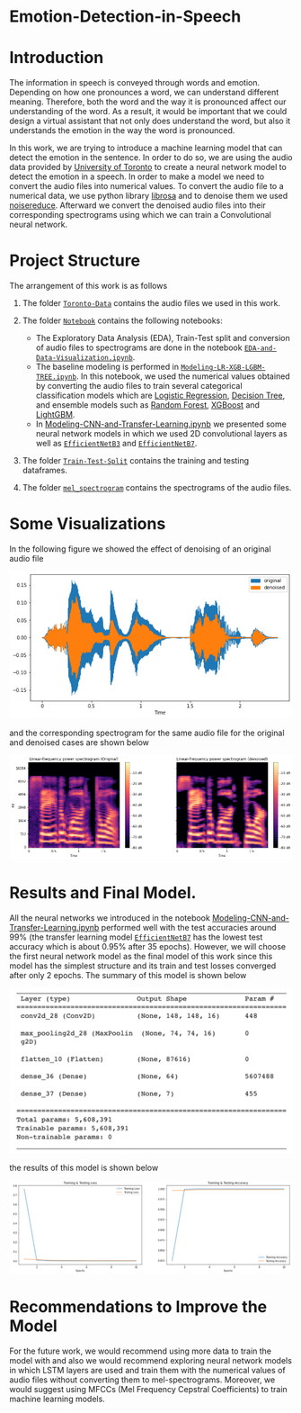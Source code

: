 # Emotion-Detection-in-Speech

# Introduction

The information in speech is conveyed through words and emotion. Depending on how one 
pronounces a word, we can understand different meaning. Therefore, both the word 
and the way it is pronounced affect our understanding of the word. As a result, 
it would be important that we could design a virtual assistant that not only 
does understand the word, but also it understands the emotion in the way the word
is pronounced. 

In this work, we are trying to introduce a machine learning model that can detect the
emotion in the sentence. In order to do so, we are using the audio data provided 
by [University of Toronto](https://tspace.library.utoronto.ca/handle/1807/24487) 
to create a neural network model to detect the emotion in a speech. In order to 
make a model we need to convert the audio files into numerical values. To convert
the audio file to a numerical data, we use python library [librosa](https://librosa.org/)
and to denoise them we used [noisereduce](https://pypi.org/project/noisereduce/).
Afterward we convert the denoised audio files into their corresponding spectrograms 
using which we can train a Convolutional neural network. 



# Project Structure
The arrangement of this work is as follows

1. The folder [`Toronto-Data`](https://github.com/miladshiraniUCB/Emotion-Detection-in-Speech/tree/main/Toronto-Data) contains the audio files we used in this work.
2. The folder [`Notebook`](https://github.com/miladshiraniUCB/Emotion-Detection-in-Speech/tree/main/Notebook) contains the following notebooks:
    * The Exploratory Data Analysis (EDA), Train-Test split and conversion of
    audio files to spectrograms are done in the notebook [`EDA-and-Data-Visualization.ipynb`](https://github.com/miladshiraniUCB/Emotion-Detection-in-Speech/blob/main/Notebook/EDA-and-Data-Visualization.ipynb).
    * The baseline modeling is performed in [`Modeling-LR-XGB-LGBM-TREE.ipynb`](https://github.com/miladshiraniUCB/Emotion-Detection-in-Speech/blob/main/Notebook/Modeling-LR-XGB-LGBM-TREE.ipynb). In this notebook, we used the numerical values obtained by converting
    the audio files to train several categorical classification models which are
    [Logistic Regression](https://scikit-learn.org/stable/modules/generated/sklearn.linear_model.LogisticRegression.html), [Decision Tree](https://scikit-learn.org/stable/modules/tree.html), and ensemble models such as
    [Random Forest](https://scikit-learn.org/stable/modules/generated/sklearn.ensemble.RandomForestClassifier.html), [XGBoost](https://xgboost.readthedocs.io/en/stable/python/python_intro.html) and [LightGBM](https://lightgbm.readthedocs.io/en/v3.3.2/). 
    * In [Modeling-CNN-and-Transfer-Learning.ipynb](https://github.com/miladshiraniUCB/Emotion-Detection-in-Speech/blob/main/Notebook/Modeling-CNN-and-Transfer-Learning.ipynb) we presented some neural network models
    in which we used 2D convolutional layers as well as [`EfficientNetB3`](https://www.tensorflow.org/api_docs/python/tf/keras/applications/efficientnet/EfficientNetB3)
    and [`EfficientNetB7`](https://www.tensorflow.org/api_docs/python/tf/keras/applications/efficientnet/EfficientNetB7).
    
3. The folder [`Train-Test-Split`](https://github.com/miladshiraniUCB/Emotion-Detection-in-Speech/tree/main/Train-Test-Split) contains the training and testing dataframes.
4. The folder [`mel_spectrogram`](https://github.com/miladshiraniUCB/Emotion-Detection-in-Speech/tree/main/mel_spectrogram) contains the spectrograms of the audio files.

# Some Visualizations

In the following figure we showed the effect of denoising of an original audio file

![](./original-denoised.png)

and the corresponding spectrogram for the same audio file for the original and
denoised cases are shown below

![](./spectrogram.png)


# Results and Final Model.

All the neural networks we introduced in the notebook [Modeling-CNN-and-Transfer-Learning.ipynb](https://github.com/miladshiraniUCB/Emotion-Detection-in-Speech/blob/main/Notebook/Modeling-CNN-and-Transfer-Learning.ipynb) performed well with the test accuracies around 99% 
(the transfer learning model [`EfficientNetB7`](https://www.tensorflow.org/api_docs/python/tf/keras/applications/efficientnet/EfficientNetB7) 
has the lowest test accuracy which is about 0.95% after 35 epochs). However, we will
choose the first neural network model as the final model of this work since this
model has the simplest structure and its train and test losses converged after
only 2 epochs. The summary of this model is shown below

![](./final-model.png)

the results of this model is shown below

![](./results.png)


# Recommendations to Improve the Model

For the future work, we would recommend using more data to train the model with
and also we would recommend exploring neural network models in which LSTM layers 
are used and train them with the numerical values of audio files without converting them
to mel-spectrograms. Moreover, we would suggest using MFCCs (Mel Frequency Cepstral
Coefficients) to train machine learning models. 





